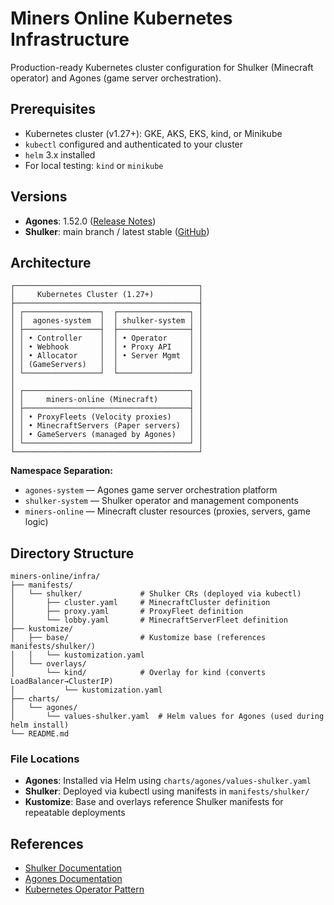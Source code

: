 # Miners Online Kubernetes Infrastructure

Production-ready Kubernetes cluster configuration for Shulker (Minecraft operator) and Agones (game server orchestration).

## Prerequisites

- Kubernetes cluster (v1.27+): GKE, AKS, EKS, kind, or Minikube
- `kubectl` configured and authenticated to your cluster
- `helm` 3.x installed
- For local testing: `kind` or `minikube`

## Versions

- **Agones**: 1.52.0 ([Release Notes](https://github.com/googleforgames/agones/releases/tag/release-1.52.0))
- **Shulker**: main branch / latest stable ([GitHub](https://github.com/jeremylvln/Shulker))

## Architecture

```
┌─────────────────────────────────────────┐
│     Kubernetes Cluster (1.27+)          │
├─────────────────────────────────────────┤
│ ┌─────────────────┐  ┌────────────────┐ │
│ │  agones-system  │  │ shulker-system │ │
│ ├─────────────────┤  ├────────────────┤ │
│ │ • Controller    │  │ • Operator     │ │
│ │ • Webhook       │  │ • Proxy API    │ │
│ │ • Allocator     │  │ • Server Mgmt  │ │
│ │ (GameServers)   │  │                │ │
│ └─────────────────┘  └────────────────┘ │
│                                         │
│ ┌─────────────────────────────────────┐ │
│ │     miners-online (Minecraft)       │ │
│ ├─────────────────────────────────────┤ │
│ │ • ProxyFleets (Velocity proxies)    │ │
│ │ • MinecraftServers (Paper servers)  │ │
│ │ • GameServers (managed by Agones)   │ │
│ └─────────────────────────────────────┘ │
└─────────────────────────────────────────┘
```

**Namespace Separation:**
- `agones-system` — Agones game server orchestration platform
- `shulker-system` — Shulker operator and management components
- `miners-online` — Minecraft cluster resources (proxies, servers, game logic)

## Directory Structure

```
miners-online/infra/
├── manifests/
│   └── shulker/             # Shulker CRs (deployed via kubectl)
│       ├── cluster.yaml     # MinecraftCluster definition
│       ├── proxy.yaml       # ProxyFleet definition
│       └── lobby.yaml       # MinecraftServerFleet definition
├── kustomize/
│   ├── base/                # Kustomize base (references manifests/shulker/)
│   │   └── kustomization.yaml
│   └── overlays/
│       └── kind/            # Overlay for kind (converts LoadBalancer→ClusterIP)
│           └── kustomization.yaml
├── charts/
│   └── agones/
│       └── values-shulker.yaml  # Helm values for Agones (used during helm install)
└── README.md
```

### File Locations

- **Agones**: Installed via Helm using `charts/agones/values-shulker.yaml`
- **Shulker**: Deployed via kubectl using manifests in `manifests/shulker/`
- **Kustomize**: Base and overlays reference Shulker manifests for repeatable deployments

## References

- [Shulker Documentation](https://shulker.jeremylvln.fr/)
- [Agones Documentation](https://agones.dev/site/docs/)
- [Kubernetes Operator Pattern](https://kubernetes.io/docs/concepts/extend-kubernetes/operator/)
